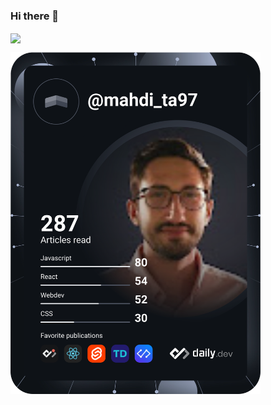 ### Hi there 👋


<a href="https://github.com/anuraghazra/github-readme-stats">
  <img align="center" src="https://github-readme-stats.vercel.app/api?username=MahdiTa97&theme=github_dark&show_icons=true&hide_border=true&include_all_commits=true" />
</a>

<a href="https://app.daily.dev/mahdi_ta97"><img src="https://github.com/MahdiTa97/MahdiTa97/blob/main/devcard.svg" width="400" alt="Mahdi Taala's Dev Card"/></a>


<!--
**MahdiTa97/MahdiTa97** is a ✨ _special_ ✨ repository because its `README.md` (this file) appears on your GitHub profile.

Here are some ideas to get you started:

- 🔭 I’m currently working on ...
- 🌱 I’m currently learning ...
- 👯 I’m looking to collaborate on ...
- 🤔 I’m looking for help with ...
- 💬 Ask me about ...
- 📫 How to reach me: ...
- 😄 Pronouns: ...
- ⚡ Fun fact: ...
-->
